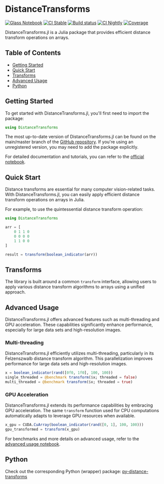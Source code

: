 # DistanceTransforms

[![Glass Notebook](https://img.shields.io/badge/Docs-Glass%20Notebook-aquamarine.svg)](https://glassnotebook.io/r/DxnIPJnIqpEqiQnJgqiBP/index.jl)
[![CI Stable](https://github.com/Dale-Black/DistanceTransforms.jl/actions/workflows/CI.yml/badge.svg?branch=master)](https://github.com/Dale-Black/DistanceTransforms.jl/actions/workflows/CI.yml)
[![Build status][buildkite-img]][buildkite-url]
[![CI Nightly](https://github.com/Dale-Black/DistanceTransforms.jl/actions/workflows/Nightly.yml/badge.svg?branch=master)](https://github.com/Dale-Black/DistanceTransforms.jl/actions/workflows/Nightly.yml)
[![Coverage](https://codecov.io/gh/Dale-Black/DistanceTransforms.jl/branch/master/graph/badge.svg)](https://codecov.io/gh/Dale-Black/DistanceTransforms.jl)

DistanceTransforms.jl is a Julia package that provides efficient distance transform operations on arrays.

## Table of Contents

- [Getting Started](#getting-started)
- [Quick Start](#quick-start)
- [Transforms](#transforms)
- [Advanced Usage](#advanced-usage)
- [Python](#python)

## Getting Started

To get started with DistanceTransforms.jl, you'll first need to import the package:

```julia
using DistanceTransforms
```

The most up-to-date version of DistanceTransforms.jl can be found on the main/master branch of the [GitHub repository](https://github.com/Dale-Black/DistanceTransforms.jl). If you're using an unregistered version, you may need to add the package explicitly.

For detailed documentation and tutorials, you can refer to the [official notebook](https://glassnotebook.io/r/DxnIPJnIqpEqiQnJgqiBP/index.jl).

## Quick Start

Distance transforms are essential for many computer vision-related tasks. With DistanceTransforms.jl, you can easily apply efficient distance transform operations on arrays in Julia.

For example, to use the quintessential distance transform operation:

```julia
using DistanceTransforms

arr = [
    0 1 1 0
    0 0 0 0
    1 1 0 0
]

result = transform(boolean_indicator(arr))
```

## Transforms

The library is built around a common `transform` interface, allowing users to apply various distance transform algorithms to arrays using a unified approach.

## Advanced Usage

DistanceTransforms.jl offers advanced features such as multi-threading and GPU acceleration. These capabilities significantly enhance performance, especially for large data sets and high-resolution images.

### Multi-threading

DistanceTransforms.jl efficiently utilizes multi-threading, particularly in its Felzenszwalb distance transform algorithm. This parallelization improves performance for large data sets and high-resolution images.

```julia
x = boolean_indicator(rand([0f0, 1f0], 100, 100))
single_threaded = @benchmark transform($x; threaded = false)
multi_threaded = @benchmark transform($x; threaded = true)
```

### GPU Acceleration

DistanceTransforms.jl extends its performance capabilities by embracing GPU acceleration. The same `transform` function used for CPU computations automatically adapts to leverage GPU resources when available.

```julia
x_gpu = CUDA.CuArray(boolean_indicator(rand([0, 1], 100, 100)))
gpu_transformed = transform(x_gpu)
```

For benchmarks and more details on advanced usage, refer to the [advanced usage notebook](https://glassnotebook.io/r/DxnIPJnIqpEqiQnJgqiBP/index.jl).

## Python

Check out the corresponding Python (wrapper) package: [py-distance-transforms](https://github.com/MolloiLab/py-distance-transforms)

[buildkite-img]: https://badge.buildkite.com/1509baa1122772e8ec377463a6c188753d35b8fcec300a658e.svg?branch=main
[buildkite-url]: https://buildkite.com/julialang/distancetransforms-dot-jl